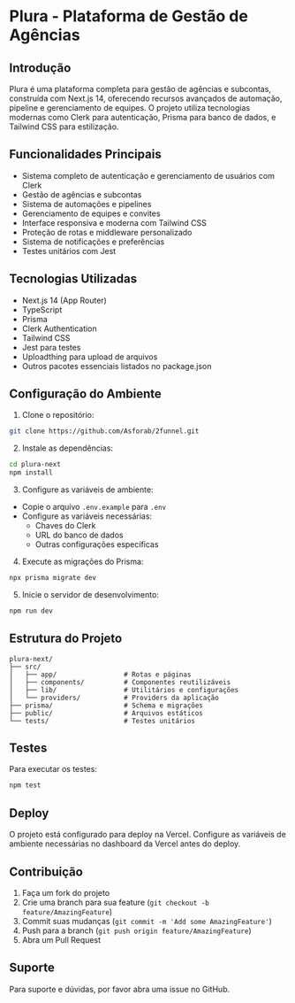 # Plura - Plataforma de Gestão de Agências

## Introdução
Plura é uma plataforma completa para gestão de agências e subcontas, construída com Next.js 14, oferecendo recursos avançados de automação, pipeline e gerenciamento de equipes. O projeto utiliza tecnologias modernas como Clerk para autenticação, Prisma para banco de dados, e Tailwind CSS para estilização.

## Funcionalidades Principais

- Sistema completo de autenticação e gerenciamento de usuários com Clerk
- Gestão de agências e subcontas
- Sistema de automações e pipelines
- Gerenciamento de equipes e convites
- Interface responsiva e moderna com Tailwind CSS
- Proteção de rotas e middleware personalizado
- Sistema de notificações e preferências
- Testes unitários com Jest

## Tecnologias Utilizadas

- Next.js 14 (App Router)
- TypeScript
- Prisma
- Clerk Authentication
- Tailwind CSS
- Jest para testes
- Uploadthing para upload de arquivos
- Outros pacotes essenciais listados no package.json

## Configuração do Ambiente

1. Clone o repositório:
```bash
git clone https://github.com/Asforab/2funnel.git
```

2. Instale as dependências:
```bash
cd plura-next
npm install
```

3. Configure as variáveis de ambiente:
- Copie o arquivo `.env.example` para `.env`
- Configure as variáveis necessárias:
  - Chaves do Clerk
  - URL do banco de dados
  - Outras configurações específicas

4. Execute as migrações do Prisma:
```bash
npx prisma migrate dev
```

5. Inicie o servidor de desenvolvimento:
```bash
npm run dev
```

## Estrutura do Projeto

```
plura-next/
├── src/
│   ├── app/                 # Rotas e páginas
│   ├── components/          # Componentes reutilizáveis
│   ├── lib/                 # Utilitários e configurações
│   └── providers/           # Providers da aplicação
├── prisma/                  # Schema e migrações
├── public/                  # Arquivos estáticos
└── tests/                   # Testes unitários
```

## Testes

Para executar os testes:
```bash
npm test
```

## Deploy

O projeto está configurado para deploy na Vercel. Configure as variáveis de ambiente necessárias no dashboard da Vercel antes do deploy.

## Contribuição

1. Faça um fork do projeto
2. Crie uma branch para sua feature (`git checkout -b feature/AmazingFeature`)
3. Commit suas mudanças (`git commit -m 'Add some AmazingFeature'`)
4. Push para a branch (`git push origin feature/AmazingFeature`)
5. Abra um Pull Request

## Suporte

Para suporte e dúvidas, por favor abra uma issue no GitHub.